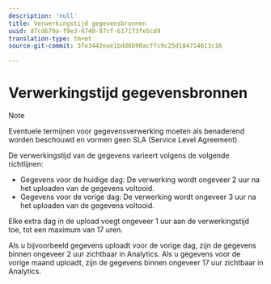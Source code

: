```yaml
---
description: 'null'
title: Verwerkingstijd gegevensbronnen
uuid: d7cd679a-f9e3-4740-87cf-6171f3fe5cd9
translation-type: tm+mt
source-git-commit: 3fe3442eae1bdd8b90acffc9c25d184714613c16

---
```



# Verwerkingstijd gegevensbronnen

>[!NOTE]
>Eventuele termijnen voor gegevensverwerking moeten als benaderend worden beschouwd en vormen geen SLA (Service Level Agreement).

De verwerkingstijd van de gegevens varieert volgens de volgende richtlijnen:

* Gegevens voor de huidige dag: De verwerking wordt ongeveer 2 uur na het uploaden van de gegevens voltooid.
* Gegevens voor de vorige dag: De verwerking wordt ongeveer 3 uur na het uploaden van de gegevens voltooid.

Elke extra dag in de upload voegt ongeveer 1 uur aan de verwerkingstijd toe, tot een maximum van 17 uren.

Als u bijvoorbeeld gegevens uploadt voor de vorige dag, zijn de gegevens binnen ongeveer 2 uur zichtbaar in Analytics. Als u gegevens voor de vorige maand uploadt, zijn de gegevens binnen ongeveer 17 uur zichtbaar in Analytics.
